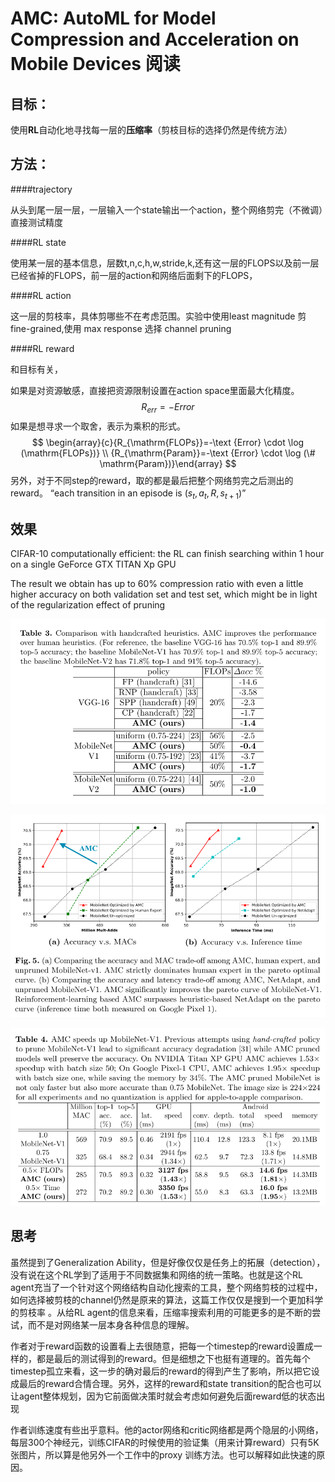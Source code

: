 # AMC: AutoML for Model Compression and Acceleration on Mobile Devices 阅读

## 目标：

使用**RL**自动化地寻找每一层的**压缩率**（剪枝目标的选择仍然是传统方法）

## 方法：

####trajectory

 从头到尾一层一层，一层输入一个state输出一个action，整个网络剪完（不微调）直接测试精度

####RL state

使用某一层的基本信息，层数t,n,c,h,w,stride,k,还有这一层的FLOPS以及前一层已经省掉的FLOPS，前一层的action和网络后面剩下的FLOPS，

####RL action

 这一层的剪枝率，具体剪哪些不在考虑范围。实验中使用least magnitude 剪 fine-grained,使用 max response 选择 channel pruning

####RL reward

和目标有关，

如果是对资源敏感，直接把资源限制设置在action space里面最大化精度。
$$
R_{e r r}=-Error
$$
如果是想寻求一个取舍，表示为乘积的形式。
$$
\begin{array}{c}{R_{\mathrm{FLOPs}}=-\text {Error} \cdot \log (\mathrm{FLOPs})} \\ {R_{\mathrm{Param}}=-\text {Error} \cdot \log (\# \mathrm{Param})}\end{array}
$$
另外，对于不同step的reward，取的都是最后把整个网络剪完之后测出的reward。
“each transition in an episode is $\left(s_{t}, a_{t}, R, s_{t+1}\right)$”

## 效果

CIFAR-10 computationally efficient: the RL can finish searching within 1 hour on a single GeForce GTX TITAN Xp GPU

The result we obtain has up to 60% compression ratio with even a little higher accuracy on both validation set and test set, which might be in light of the regularization effect of pruning

![1555816222417](.\Images\AMC\1555816222417.png)

![1555816171408](.\Images\AMC\1555816171408.png)

![1555816117930](.\Images\AMC\1555816117930.png)

## 思考

虽然提到了Generalization Ability，但是好像仅仅是任务上的拓展（detection），没有说在这个RL学到了适用于不同数据集和网络的统一策略。也就是这个RL agent充当了一个针对这个网络结构自动化搜索的工具，整个网络剪枝的过程中，如何选择被剪枝的channel仍然是原来的算法，这篇工作仅仅是搜到一个更加科学的剪枝率 。从给RL agent的信息来看，压缩率搜索利用的可能更多的是不断的尝试，而不是对网络某一层本身各种信息的理解。

作者对于reward函数的设置看上去很随意，把每一个timestep的reward设置成一样的，都是最后的测试得到的reward。但是细想之下也挺有道理的。首先每个timestep孤立来看，这一步的确对最后的reward的得到产生了影响，所以把它设成最后的reward合情合理。另外，这样的reward和state transition的配合也可以让agent整体规划，因为它前面做决策时就会考虑如何避免后面reward低的状态出现

作者训练速度有些出乎意料。他的actor网络和critic网络都是两个隐层的小网络，每层300个神经元，训练CIFAR的时候使用的验证集（用来计算reward）只有5K张图片，所以算是他另外一个工作中的proxy 训练方法。也可以解释如此快速的原因。